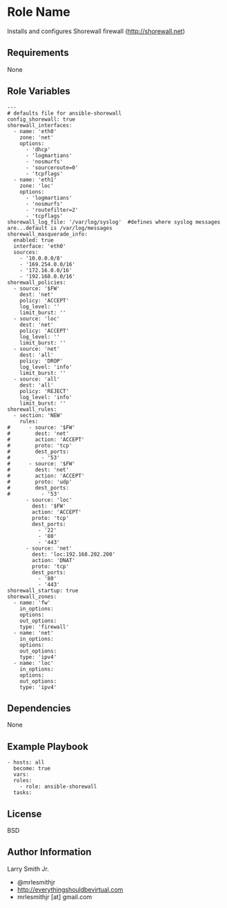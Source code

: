 Role Name
=========

Installs and configures Shorewall firewall (http://shorewall.net)

Requirements
------------

None

Role Variables
--------------

````
---
# defaults file for ansible-shorewall
config_shorewall: true
shorewall_interfaces:
  - name: 'eth0'
    zone: 'net'
    options:
      - 'dhcp'
      - 'logmartians'
      - 'nosmurfs'
      - 'sourceroute=0'
      - 'tcpflags'
  - name: 'eth1'
    zone: 'loc'
    options:
      - 'logmartians'
      - 'nosmurfs'
      - 'routefilter=2'
      - 'tcpflags'
shorewall_log_file: '/var/log/syslog'  #defines where syslog messages are...default is /var/log/messages
shorewall_masquerade_info:
  enabled: true
  interface: 'eth0'
  sources:
    - '10.0.0.0/8'
    - '169.254.0.0/16'
    - '172.16.0.0/16'
    - '192.168.0.0/16'
shorewall_policies:
  - source: '$FW'
    dest: 'net'
    policy: 'ACCEPT'
    log_level: ''
    limit_burst: ''
  - source: 'loc'
    dest: 'net'
    policy: 'ACCEPT'
    log_level: ''
    limit_burst: ''
  - source: 'net'
    dest: 'all'
    policy: 'DROP'
    log_level: 'info'
    limit_burst: ''
  - source: 'all'
    dest: 'all'
    policy: 'REJECT'
    log_level: 'info'
    limit_burst: ''
shorewall_rules:
  - section: 'NEW'
    rules:
#      - source: '$FW'
#        dest: 'net'
#        action: 'ACCEPT'
#        proto: 'tcp'
#        dest_ports:
#          - '53'
#      - source: '$FW'
#        dest: 'net'
#        action: 'ACCEPT'
#        proto: 'udp'
#        dest_ports:
#          - '53'
      - source: 'loc'
        dest: '$FW'
        action: 'ACCEPT'
        proto: 'tcp'
        dest_ports:
          - '22'
          - '80'
          - '443'
      - source: 'net'
        dest: 'loc:192.168.202.200'
        action: 'DNAT'
        proto: 'tcp'
        dest_ports:
          - '80'
          - '443'
shorewall_startup: true
shorewall_zones:
  - name: 'fw'
    in_options:
    options:
    out_options:
    type: 'firewall'
  - name: 'net'
    in_options:
    options:
    out_options:
    type: 'ipv4'
  - name: 'loc'
    in_options:
    options:
    out_options:
    type: 'ipv4'
````

Dependencies
------------

None

Example Playbook
----------------

````
- hosts: all
  become: true
  vars:
  roles:
    - role: ansible-shorewall
  tasks:
````
License
-------

BSD

Author Information
------------------

Larry Smith Jr.
- @mrlesmithjr
- http://everythingshouldbevirtual.com
- mrlesmithjr [at] gmail.com
